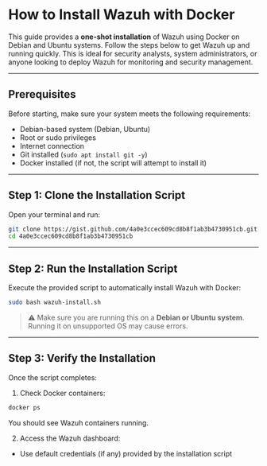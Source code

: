 # How to Install Wazuh with Docker

This guide provides a **one-shot installation** of Wazuh using Docker on Debian and Ubuntu systems. Follow the steps below to get Wazuh up and running quickly. This is ideal for security analysts, system administrators, or anyone looking to deploy Wazuh for monitoring and security management.

---

## Prerequisites

Before starting, make sure your system meets the following requirements:

- Debian-based system (Debian, Ubuntu)
- Root or sudo privileges
- Internet connection
- Git installed (`sudo apt install git -y`)
- Docker installed (if not, the script will attempt to install it)

---

## Step 1: Clone the Installation Script

Open your terminal and run:

```bash
git clone https://gist.github.com/4a0e3ccec609cd8b8f1ab3b4730951cb.git
cd 4a0e3ccec609cd8b8f1ab3b4730951cb
````

---

## Step 2: Run the Installation Script

Execute the provided script to automatically install Wazuh with Docker:

```bash
sudo bash wazuh-install.sh
```

> ⚠️ Make sure you are running this on a **Debian or Ubuntu system**. Running it on unsupported OS may cause errors.

---

## Step 3: Verify the Installation

Once the script completes:

1. Check Docker containers:

```bash
docker ps
```

You should see Wazuh containers running.

2. Access the Wazuh dashboard:
* Use default credentials (if any) provided by the installation script

